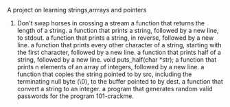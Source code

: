 A project on learning strings,arrrays and pointers
1. Don't swap horses in crossing a stream
 a function that returns the length of a string.
 a function that prints a string, followed by a new line, to stdout.
 a function that prints a string, in reverse, followed by a new line.
a function that prints every other character of a string, starting with the first character, followed by a new line.
 a function that prints half of a string, followed by a new line.
void puts_half(char *str);
a function that prints n elements of an array of integers, followed by a new line.
 a function that copies the string pointed to by src, including the terminating null byte (\0), to the buffer pointed to by dest.
a function that convert a string to an integer.
 a program that generates random valid passwords for the program 101-crackme.


